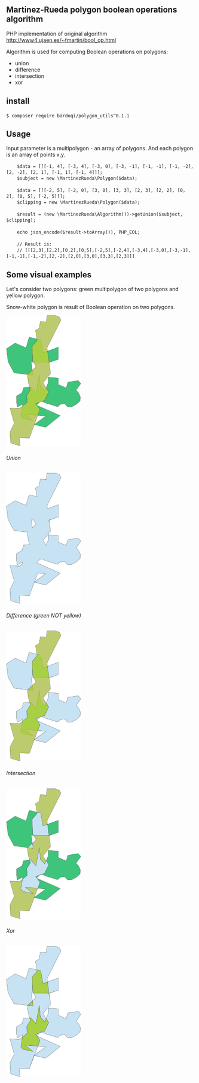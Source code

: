 ## Martinez-Rueda polygon boolean operations algorithm
PHP implementation of original algorithm <http://www4.ujaen.es/~fmartin/bool_op.html>

Algorithm is used for computing Boolean operations on polygons:
- union
- difference
- intersection
- xor
## install
```
$ composer require bardoqi/polygon_utils^0.1.1
```
## Usage
Input parameter is a multipolygon - an array of polygons. And each polygon is an array of points x,y.
```
    $data = [[[-1, 4], [-3, 4], [-3, 0], [-3, -1], [-1, -1], [-1, -2], [2, -2], [2, 1], [-1, 1], [-1, 4]]];
    $subject = new \MartinezRueda\Polygon($data);
    
    $data = [[[-2, 5], [-2, 0], [3, 0], [3, 3], [2, 3], [2, 2], [0, 2], [0, 5], [-2, 5]]];
    $clipping = new \MartinezRueda\Polygon($data);
    
    $result = (new \MartinezRueda\Algorithm())->getUnion($subject, $clipping);
    
    echo json_encode($result->toArray()), PHP_EOL;
    
    // Result is:
    // [[[2,3],[2,2],[0,2],[0,5],[-2,5],[-2,4],[-3,4],[-3,0],[-3,-1],[-1,-1],[-1,-2],[2,-2],[2,0],[3,0],[3,3],[2,3]]]
```
## Some visual examples
Let's consider two polygons: green multipolygon of two polygons and yellow polygon.

Snow-white polygon is result of Boolean operation on two polygons.

<img src="https://raw.githubusercontent.com/kudm761/kudm761.github.io/master/docs/aa_polygon_original.png" width="200">

###### Union
<img src="https://raw.githubusercontent.com/kudm761/kudm761.github.io/master/docs/aa_polygon_union.png" width="200">

###### Difference (green NOT yellow)
<img src="https://raw.githubusercontent.com/kudm761/kudm761.github.io/master/docs/aa_polygon_difference.png" width="200">

###### Intersection
<img src="https://raw.githubusercontent.com/kudm761/kudm761.github.io/master/docs/aa_polygon_intersection.png" width="200">

###### Xor
<img src="https://raw.githubusercontent.com/kudm761/kudm761.github.io/master/docs/aa_polygon_xor.png" width="200">
